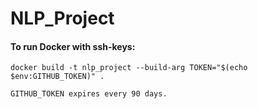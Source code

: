 # NLP_Project

#### To run Docker with ssh-keys:


```commandline
docker build -t nlp_project --build-arg TOKEN="$(echo $env:GITHUB_TOKEN)" .
```

```
GITHUB_TOKEN expires every 90 days.
```

